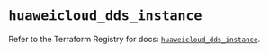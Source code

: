 # `huaweicloud_dds_instance`

Refer to the Terraform Registry for docs: [`huaweicloud_dds_instance`](https://registry.terraform.io/providers/huaweicloud/huaweicloud/1.71.1/docs/resources/dds_instance).
